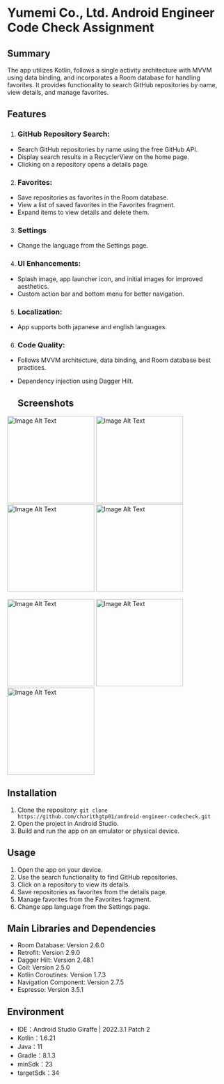 # Yumemi Co., Ltd. Android Engineer Code Check Assignment

## Summary

The app utilizes Kotlin, follows a single activity architecture with MVVM using data binding, and incorporates a Room database for handling favorites. It provides functionality to search GitHub repositories by name, view details, and manage favorites.

## Features
1) ### GitHub Repository Search:
- Search GitHub repositories by name using the free GitHub API.
- Display search results in a RecyclerView on the home page.
- Clicking on a repository opens a details page.

2) ### Favorites:

- Save repositories as favorites in the Room database.
- View a list of saved favorites in the Favorites fragment.
- Expand items to view details and delete them.

3) ### Settings
- Change the language from the Settings page.

4) ### UI Enhancements:

- Splash image, app launcher icon, and initial images for improved aesthetics.
- Custom action bar and bottom menu for better navigation.
5) ### Localization:

- App supports both japanese and english languages.

6) ### Code Quality:

- Follows MVVM architecture, data binding, and Room database best practices.
- Dependency injection using Dagger Hilt.

  ## Screenshots
<img src="https://yumimi-code-test.s3.amazonaws.com/Home.jpeg" alt="Image Alt Text" width="200">   <img src="https://yumimi-code-test.s3.amazonaws.com/progress.jpeg" alt="Image Alt Text" width="200">   <img src="https://yumimi-code-test.s3.amazonaws.com/git_repo_list.jpeg" alt="Image Alt Text" width="200"> <img src="https://yumimi-code-test.s3.amazonaws.com/details.jpeg" alt="Image Alt Text" width="200">

<img src="https://yumimi-code-test.s3.amazonaws.com/collapsed_fav.jpeg" alt="Image Alt Text" width="200">   <img src="https://yumimi-code-test.s3.amazonaws.com/expanded_fav.jpeg" alt="Image Alt Text" width="200">   <img src="https://yumimi-code-test.s3.amazonaws.com/settings.jpeg" alt="Image Alt Text" width="200">
## Installation
1. Clone the repository: `git clone https://github.com/charithgtp01/android-engineer-codecheck.git`
2. Open the project in Android Studio.
3. Build and run the app on an emulator or physical device.

## Usage
1. Open the app on your device.
2. Use the search functionality to find GitHub repositories.
3. Click on a repository to view its details.
4. Save repositories as favorites from the details page.
5. Manage favorites from the Favorites fragment.
6. Change app language from the Settings page.

## Main Libraries and Dependencies
- Room Database: Version 2.6.0
- Retrofit: Version 2.9.0
- Dagger Hilt: Version 2.48.1
- Coil: Version 2.5.0
- Kotlin Coroutines: Version 1.7.3
- Navigation Component: Version 2.7.5
- Espresso: Version 3.5.1

## Environment

- IDE：Android Studio Giraffe | 2022.3.1 Patch 2
- Kotlin：1.6.21
- Java：11
- Gradle：8.1.3
- minSdk：23
- targetSdk：34

